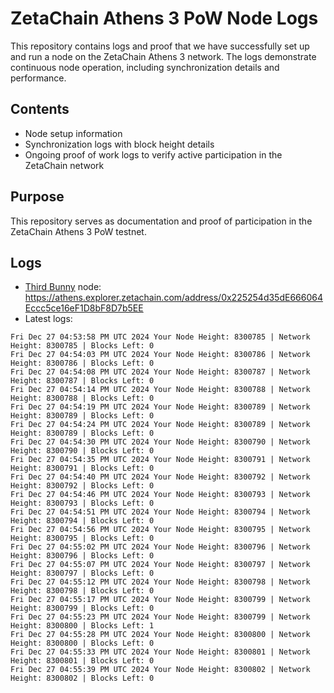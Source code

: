# ZetaChain Athens 3 PoW Node Logs
This repository contains logs and proof that we have successfully set up and run a node on the ZetaChain Athens 3 network. The logs demonstrate continuous node operation, including synchronization details and performance.

## Contents
- Node setup information
- Synchronization logs with block height details
- Ongoing proof of work logs to verify active participation in the ZetaChain network

## Purpose
This repository serves as documentation and proof of participation in the ZetaChain Athens 3 PoW testnet.

## Logs

- [Third Bunny](https://thirdbunny.xyz/) node: https://athens.explorer.zetachain.com/address/0x225254d35dE666064Eccc5ce16eF1D8bF8D7b5EE
- Latest logs:
```
Fri Dec 27 04:53:58 PM UTC 2024 Your Node Height: 8300785 | Network Height: 8300785 | Blocks Left: 0
Fri Dec 27 04:54:03 PM UTC 2024 Your Node Height: 8300786 | Network Height: 8300786 | Blocks Left: 0
Fri Dec 27 04:54:08 PM UTC 2024 Your Node Height: 8300787 | Network Height: 8300787 | Blocks Left: 0
Fri Dec 27 04:54:14 PM UTC 2024 Your Node Height: 8300788 | Network Height: 8300788 | Blocks Left: 0
Fri Dec 27 04:54:19 PM UTC 2024 Your Node Height: 8300789 | Network Height: 8300789 | Blocks Left: 0
Fri Dec 27 04:54:24 PM UTC 2024 Your Node Height: 8300789 | Network Height: 8300789 | Blocks Left: 0
Fri Dec 27 04:54:30 PM UTC 2024 Your Node Height: 8300790 | Network Height: 8300790 | Blocks Left: 0
Fri Dec 27 04:54:35 PM UTC 2024 Your Node Height: 8300791 | Network Height: 8300791 | Blocks Left: 0
Fri Dec 27 04:54:40 PM UTC 2024 Your Node Height: 8300792 | Network Height: 8300792 | Blocks Left: 0
Fri Dec 27 04:54:46 PM UTC 2024 Your Node Height: 8300793 | Network Height: 8300793 | Blocks Left: 0
Fri Dec 27 04:54:51 PM UTC 2024 Your Node Height: 8300794 | Network Height: 8300794 | Blocks Left: 0
Fri Dec 27 04:54:56 PM UTC 2024 Your Node Height: 8300795 | Network Height: 8300795 | Blocks Left: 0
Fri Dec 27 04:55:02 PM UTC 2024 Your Node Height: 8300796 | Network Height: 8300796 | Blocks Left: 0
Fri Dec 27 04:55:07 PM UTC 2024 Your Node Height: 8300797 | Network Height: 8300797 | Blocks Left: 0
Fri Dec 27 04:55:12 PM UTC 2024 Your Node Height: 8300798 | Network Height: 8300798 | Blocks Left: 0
Fri Dec 27 04:55:17 PM UTC 2024 Your Node Height: 8300799 | Network Height: 8300799 | Blocks Left: 0
Fri Dec 27 04:55:23 PM UTC 2024 Your Node Height: 8300799 | Network Height: 8300800 | Blocks Left: 1
Fri Dec 27 04:55:28 PM UTC 2024 Your Node Height: 8300800 | Network Height: 8300800 | Blocks Left: 0
Fri Dec 27 04:55:33 PM UTC 2024 Your Node Height: 8300801 | Network Height: 8300801 | Blocks Left: 0
Fri Dec 27 04:55:39 PM UTC 2024 Your Node Height: 8300802 | Network Height: 8300802 | Blocks Left: 0
```
